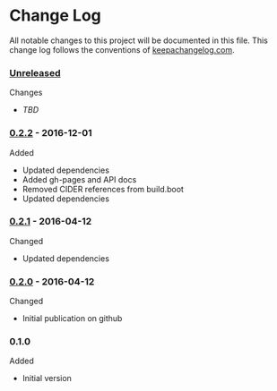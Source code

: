 # Change Log

All notable changes to this project will be documented in this file. This change log follows the conventions of [keepachangelog.com](http://keepachangelog.com/).

### [Unreleased]

Changes
- _TBD_

### [0.2.2] - 2016-12-01

Added
* Updated dependencies
* Added gh-pages and API docs
* Removed CIDER references from build.boot
* Updated dependencies

### [0.2.1] - 2016-04-12

Changed
* Updated dependencies

### [0.2.0] - 2016-04-12

Changed
* Initial publication on github

### 0.1.0

Added
*  Initial version

[0.2.0]: https://github.com/dollabs/webtasks/compare/0.1.0...0.2.0
[0.2.1]: https://github.com/dollabs/webtasks/compare/0.2.0...0.2.1
[0.2.2]: https://github.com/dollabs/webtasks/compare/0.2.1...0.2.2
[Unreleased]: https://github.com/dollabs/webtasks/compare/0.2.2...HEAD
